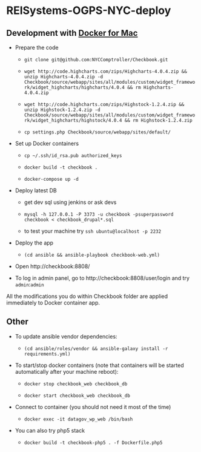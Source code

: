 # REISystems-OGPS-NYC-deploy

## Development with [Docker for Mac](https://www.docker.com/products/docker)
- Prepare the code
    - `git clone git@github.com:NYCComptroller/Checkbook.git`
    
    - `wget http://code.highcharts.com/zips/Highcharts-4.0.4.zip && unzip Highcharts-4.0.4.zip -d Checkbook/source/webapp/sites/all/modules/custom/widget_framework/widget_highcharts/highcharts/4.0.4 && rm Highcharts-4.0.4.zip`
    
    - `wget http://code.highcharts.com/zips/Highstock-1.2.4.zip && unzip Highstock-1.2.4.zip -d Checkbook/source/webapp/sites/all/modules/custom/widget_framework/widget_highcharts/highstock/4.0.4 && rm Highstock-1.2.4.zip`
    
    - `cp settings.php Checkbook/source/webapp/sites/default/`
    
- Set up Docker containers
    
    - `cp ~/.ssh/id_rsa.pub authorized_keys`
    
    - `docker build -t checkbook .`
    
    - `docker-compose up -d`
    
- Deploy latest DB
    
    - get dev sql using jenkins or ask devs
    
    - `mysql -h 127.0.0.1 -P 3373 -u checkbook -psuperpassword checkbook < checkbook_drupal*.sql`
    
    - to test your machine try `ssh ubuntu@localhost -p 2232`
    
- Deploy the app
    
    - `(cd ansible && ansible-playbook checkbook-web.yml)`
     
- Open http://checkbook:8808/

- To log in admin panel, go to http://checkbook:8808/user/login and try `admin`:`admin`

All the modifications you do within Checkbook folder are applied immediately to Docker container app.

## Other

- To update ansible vendor dependencies:

    - `(cd ansible/roles/vendor && ansible-galaxy install -r requirements.yml)`

- To start/stop docker containers (note that containers will be started automatically after your machine reboot):

    - `docker stop checkbook_web checkbook_db`
    
    - `docker start checkbook_web checkbook_db`
    
- Connect to container (you should not need it most of the time)

    - `docker exec -it datagov_wp_web /bin/bash`

- You can also try php5 stack

    - `docker build -t checkbook-php5 . -f Dockerfile.php5`